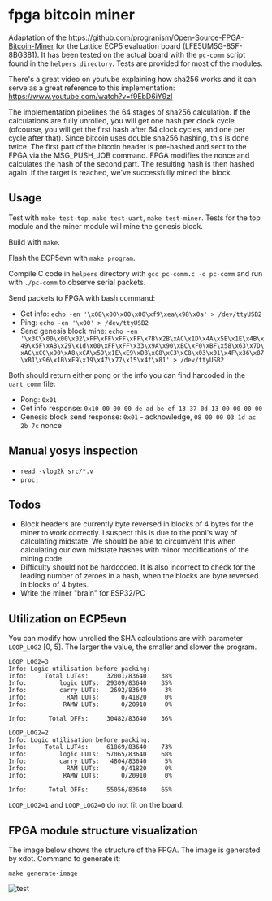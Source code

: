 # fpga bitcoin miner

Adaptation of the https://github.com/progranism/Open-Source-FPGA-Bitcoin-Miner for the Lattice ECP5 evaluation board (LFE5UM5G-85F-8BG381). It has been tested on the actual board with the `pc-comm` script found in the `helpers directory`. Tests are provided for most of the modules.

There's a great video on youtube explaining how sha256 works and it can serve as a great reference to this implementation: https://www.youtube.com/watch?v=f9EbD6iY9zI

The implementation pipelines the 64 stages of sha256 calculation. If the calculations are fully unrolled, you will get one hash per clock cycle (ofcourse, you will get the first hash after 64 clock cycles, and one per cycle after that). Since bitcoin uses double sha256 hashing, this is done twice. The first part of the bitcoin header is pre-hashed and sent to the FPGA via the MSG_PUSH_JOB command. FPGA modifies the nonce and calculates the hash of the second part. The resulting hash is then hashed again. If the target is reached, we've successfully mined the block.

## Usage

Test with `make test-top`, `make test-uart`, `make test-miner`. Tests for the top module and the miner module will mine the genesis block.

Build with `make`.

Flash the ECP5evn with `make program`.

Compile C code in `helpers` directory with `gcc pc-comm.c -o pc-comm`  and run with `./pc-comm` to observe serial packets.

Send packets to FPGA with bash command:
  - Get info: `echo -en '\x08\x00\x00\x00\xf9\xea\x98\x0a' > /dev/ttyUSB2`
  - Ping: `echo -en '\x00' > /dev/ttyUSB2`
  - Send genesis block mine: `echo -en '\x3C\x00\x00\x02\xFF\xFF\xFF\xFF\x7B\x2B\xAC\x1D\x4A\x5E\x1E\x4B\x49\x5F\xAB\x29\x1d\x00\xFF\xFF\x33\x9A\x90\xBC\xF0\xBF\x58\x63\x7D\xAC\xCC\x90\xA8\xCA\x59\x1E\xE9\xD8\xC8\xC3\xC8\x03\x01\x4F\x36\x87\xB1\x96\x1B\xF9\x19\x47\x77\x15\x4f\x81' > /dev/ttyUSB2`

Both should return either pong or the info you can find harcoded in the `uart_comm` file:
  - Pong: `0x01`
  - Get info response: `0x10 00 00 00 de ad be ef 13 37 0d 13 00 00 00 00`
  - Genesis block send response: `0x01` - acknowledge, `08 00 00 03 1d ac 2b 7c` nonce

## Manual yosys inspection
- `read -vlog2k src/*.v`
- `proc;`

## Todos

- Block headers are currently byte reversed in blocks of 4 bytes for the miner to work correctly. I suspect this is due to the pool's way of calculating midstate. We should be able to circumvent this when calculating our own midstate hashes with minor modifications of the mining code.
- Difficulty should not be hardcoded. It is also incorrect to check for the leading number of zeroes in a hash, when the blocks are byte reversed in blocks of 4 bytes.
- Write the miner "brain" for ESP32/PC

## Utilization on ECP5evn

You can modify how unrolled the SHA calculations are with parameter `LOOP_LOG2` [0, 5]. The larger the value, the smaller and slower the program.

```
LOOP_LOG2=3
Info: Logic utilisation before packing:
Info:     Total LUT4s:     32001/83640    38%
Info:         logic LUTs:  29309/83640    35%
Info:         carry LUTs:   2692/83640     3%
Info:           RAM LUTs:      0/41820     0%
Info:          RAMW LUTs:      0/20910     0%

Info:      Total DFFs:     30482/83640    36%
```

```
LOOP_LOG2=2
Info: Logic utilisation before packing:
Info:     Total LUT4s:     61869/83640    73%
Info:         logic LUTs:  57065/83640    68%
Info:         carry LUTs:   4804/83640     5%
Info:           RAM LUTs:      0/41820     0%
Info:          RAMW LUTs:      0/20910     0%

Info:      Total DFFs:     55056/83640    65%
```

`LOOP_LOG2=1` and `LOOP_LOG2=0` do not fit on the board.

## FPGA module structure visualization

The image below shows the structure of the FPGA. The image is generated by xdot. Command to generate it:

`make generate-image`

![test](https://github.com/xtrinch/fpga-bitcoin-miner/blob/master/images/top-design.jpg)
